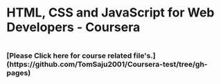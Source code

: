 <h1>HTML, CSS and JavaScript for Web Developers - Coursera<h1>
<h3>[Please Click here for course related file's.](https://github.com/TomSaju2001/Coursera-test/tree/gh-pages)</h3>

